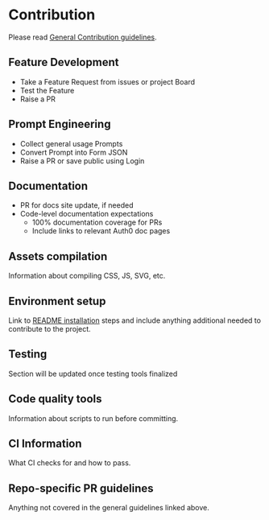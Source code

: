 # Contribution

Please read [General Contribution guidelines](GENERAL-CONTRIBUTING.md).

## Feature Development

- Take a Feature Request from issues or project Board
- Test the Feature
- Raise a PR

## Prompt Engineering

- Collect general usage Prompts
- Convert Prompt into Form JSON
- Raise a PR or save public using Login

## Documentation

- PR for docs site update, if needed
- Code-level documentation expectations
  - 100% documentation coverage for PRs
  - Include links to relevant Auth0 doc pages

## Assets compilation

Information about compiling CSS, JS, SVG, etc.

## Environment setup

Link to [README installation](README.md#installation) steps and include anything additional needed to contribute to the project.

## Testing

Section will be updated once testing tools finalized

## Code quality tools

Information about scripts to run before committing.

## CI Information

What CI checks for and how to pass.

## Repo-specific PR guidelines

Anything not covered in the general guidelines linked above.
